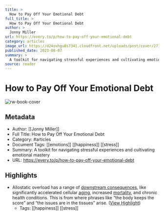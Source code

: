 ```yaml
---
title: >
  How to Pay Off Your Emotional Debt
full_title: >
  How to Pay Off Your Emotional Debt
author: >
  Jonny Miller
url: https://every.to/p/how-to-pay-off-your-emotional-debt
category: articles
image_url: https://d24ovhgu8s7341.cloudfront.net/uploads/post/cover/2719/ujx0lBhTzbSnI6XvdtEcM5REcGj4c--9qf3rBg0kvYBZvY5lKI-o2HU6FfOAvVIAh352BaTpGOAfQL8HaBaszjD4AAyH3HNGzC3li5lKpjTr_dz4fUpuVWX9iIgX.png
published_date: 2023-08-07
summary: >
  A toolkit for navigating stressful experiences and cultivating emotional mastery
source: reader
---
```

# How to Pay Off Your Emotional Debt

![rw-book-cover](https://d24ovhgu8s7341.cloudfront.net/uploads/post/cover/2719/ujx0lBhTzbSnI6XvdtEcM5REcGj4c--9qf3rBg0kvYBZvY5lKI-o2HU6FfOAvVIAh352BaTpGOAfQL8HaBaszjD4AAyH3HNGzC3li5lKpjTr_dz4fUpuVWX9iIgX.png)

## Metadata
- Author: [[Jonny Miller]]
- Full Title: How to Pay Off Your Emotional Debt
- Category: #articles
- Document Tags: [[emotions]] [[happiness]] [[stress]] 
- Summary: A toolkit for navigating stressful experiences and cultivating emotional mastery
- URL: https://every.to/p/how-to-pay-off-your-emotional-debt

## Highlights
- Allostatic overload has a range of [downstream consequences](https://www.sciencedirect.com/topics/psychology/downstream-consequence), like significantly accelerated cellular [aging](https://ars.els-cdn.com/content/image/1-s2.0-S0306453023003001-gr10_lrg.jpg), increased [mortality](https://www.sciencedirect.com/science/article/pii/S0306453023003001#:~:text=Stress%20triggers%20anticipatory%20physiological%20responses,and%20increases%20mortality%20in%20humans), and chronic health conditions. This is from where phrases like “the body keeps the score” and “the issues are in the tissues” arise. ([View Highlight](https://read.readwise.io/read/01h92zeq2tnwxppwbdsd6w1vky))
    - Tags: [[happiness]] [[stress]] 


